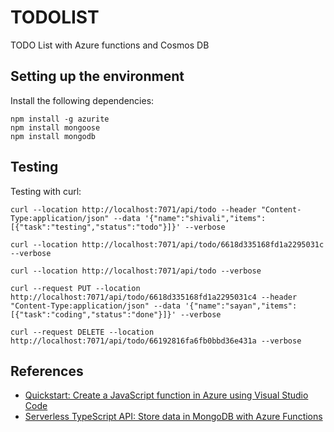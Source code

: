 # TODOLIST
TODO List with Azure functions and Cosmos DB

## Setting up the environment

Install the following dependencies:

```
npm install -g azurite
npm install mongoose
npm install mongodb
```

## Testing

Testing with curl:

```
curl --location http://localhost:7071/api/todo --header "Content-Type:application/json" --data '{"name":"shivali","items":[{"task":"testing","status":"todo"}]}' --verbose

curl --location http://localhost:7071/api/todo/6618d335168fd1a2295031c --verbose

curl --location http://localhost:7071/api/todo --verbose

curl --request PUT --location http://localhost:7071/api/todo/6618d335168fd1a2295031c4 --header "Content-Type:application/json" --data '{"name":"sayan","items":[{"task":"coding","status":"done"}]}' --verbose

curl --request DELETE --location http://localhost:7071/api/todo/66192816fa6fb0bbd36e431a --verbose
```
## References

- [Quickstart: Create a JavaScript function in Azure using Visual Studio Code](https://learn.microsoft.com/en-us/azure/azure-functions/create-first-function-vs-code-node)
- [Serverless TypeScript API: Store data in MongoDB with Azure Functions](https://learn.microsoft.com/en-us/azure/developer/javascript/tutorial/azure-function-cosmos-db-mongo-api)
